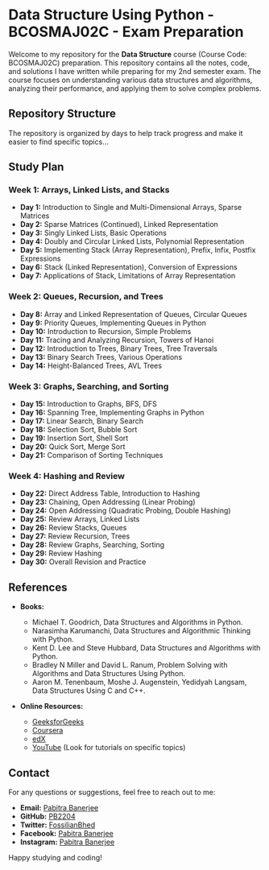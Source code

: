# Data Structure Using Python - BCOSMAJ02C - Exam Preparation

Welcome to my repository for the **Data Structure** course (Course Code: BCOSMAJ02C) preparation. This repository contains all the notes, code, and solutions I have written while preparing for my 2nd semester exam. The course focuses on understanding various data structures and algorithms, analyzing their performance, and applying them to solve complex problems.

## Repository Structure

The repository is organized by days to help track progress and make it easier to find specific topics...

## Study Plan

### Week 1: Arrays, Linked Lists, and Stacks
- **Day 1:** Introduction to Single and Multi-Dimensional Arrays, Sparse Matrices
- **Day 2:** Sparse Matrices (Continued), Linked Representation
- **Day 3:** Singly Linked Lists, Basic Operations
- **Day 4:** Doubly and Circular Linked Lists, Polynomial Representation
- **Day 5:** Implementing Stack (Array Representation), Prefix, Infix, Postfix Expressions
- **Day 6:** Stack (Linked Representation), Conversion of Expressions
- **Day 7:** Applications of Stack, Limitations of Array Representation

### Week 2: Queues, Recursion, and Trees
- **Day 8:** Array and Linked Representation of Queues, Circular Queues
- **Day 9:** Priority Queues, Implementing Queues in Python
- **Day 10:** Introduction to Recursion, Simple Problems
- **Day 11:** Tracing and Analyzing Recursion, Towers of Hanoi
- **Day 12:** Introduction to Trees, Binary Trees, Tree Traversals
- **Day 13:** Binary Search Trees, Various Operations
- **Day 14:** Height-Balanced Trees, AVL Trees

### Week 3: Graphs, Searching, and Sorting
- **Day 15:** Introduction to Graphs, BFS, DFS
- **Day 16:** Spanning Tree, Implementing Graphs in Python
- **Day 17:** Linear Search, Binary Search
- **Day 18:** Selection Sort, Bubble Sort
- **Day 19:** Insertion Sort, Shell Sort
- **Day 20:** Quick Sort, Merge Sort
- **Day 21:** Comparison of Sorting Techniques

### Week 4: Hashing and Review
- **Day 22:** Direct Address Table, Introduction to Hashing
- **Day 23:** Chaining, Open Addressing (Linear Probing)
- **Day 24:** Open Addressing (Quadratic Probing, Double Hashing)
- **Day 25:** Review Arrays, Linked Lists
- **Day 26:** Review Stacks, Queues
- **Day 27:** Review Recursion, Trees
- **Day 28:** Review Graphs, Searching, Sorting
- **Day 29:** Review Hashing
- **Day 30:** Overall Revision and Practice

## References

- **Books:**
  - Michael T. Goodrich, Data Structures and Algorithms in Python.
  - Narasimha Karumanchi, Data Structures and Algorithmic Thinking with Python.
  - Kent D. Lee and Steve Hubbard, Data Structures and Algorithms with Python.
  - Bradley N Miller and David L. Ranum, Problem Solving with Algorithms and Data Structures Using Python.
  - Aaron M. Tenenbaum, Moshe J. Augenstein, Yedidyah Langsam, Data Structures Using C and C++.

- **Online Resources:**
  - [GeeksforGeeks](https://www.geeksforgeeks.org/)
  - [Coursera](https://www.coursera.org/)
  - [edX](https://www.edx.org/)
  - [YouTube](https://www.youtube.com/) (Look for tutorials on specific topics)

## Contact

For any questions or suggestions, feel free to reach out to me:

- **Email:** [Pabitra Banerjee](mailto:rockstarpabitra2204@gmail.com)
- **GitHub:** [PB2204](https://github.com/PB2204)
- **Twitter:** [FossilianBhed](https://twitter.com/FossilianBhed)
- **Facebook:** [Pabitra Banerjee](https://www.facebook.com/Journalist.Pabitra.Banerjee)
- **Instagram:** [Pabitra Banerjee](https://www.instagram.com/coderpabitra)


Happy studying and coding!